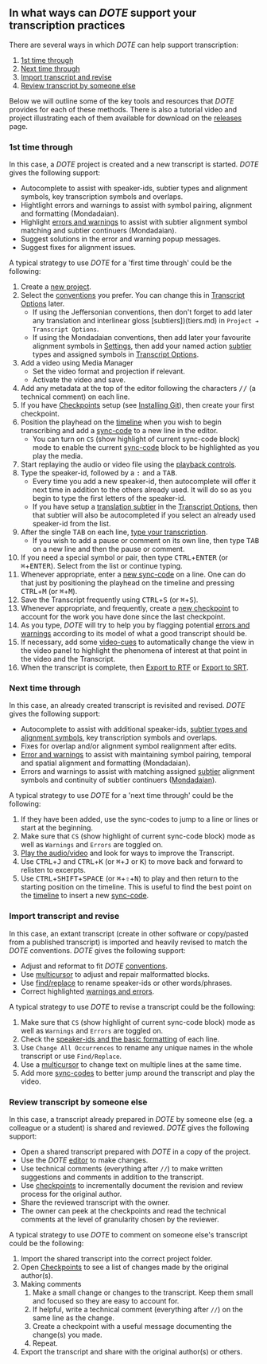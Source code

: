 ## In what ways can _DOTE_ support your transcription practices

There are several ways in which _DOTE_ can help support transcription:

1. [1st time through](#first)
1. [Next time through](#next)
1. [Import transcript and revise](#revise)
1. [Review transcript by someone else](#review)

Below we will outline some of the key tools and resources that _DOTE_ provides for each of these methods.
There is also a tutorial video and project illustrating each of them available for download on the [releases](https://github.com/BigSoftVideo/DOTE/releases) page.

### 1st time through <a id='first'></a>

In this case, a _DOTE_ project is created and a new transcript is started.
_DOTE_ gives the following support:

- Autocomplete to assist with speaker-ids, subtier types and alignment symbols, key transcription symbols and overlaps.
- Hightlight errors and warnings to assist with symbol pairing, alignment and formatting (Mondadaian).
- Highlight [errors and warnings](errors.md) to assist with subtier alignment symbol matching and subtier continuers (Mondadaian).
- Suggest solutions in the error and warning popup messages.
- Suggest fixes for alignment issues.

A typical strategy to use _DOTE_ for a 'first time through' could be the following:

1. Create a [new project](projects.md).
1. Select the [conventions](conventions.md) you prefer.
You can change this in [Transcript Options](settings.md#options) later.
    - If using the Jeffersonian conventions, then don't forget to add later any translation and interlinear gloss [subtiers])(tiers.md) in `Project ➔ Transcript Options`.
    - If using the Mondadaian conventions, then add later your favourite alignment symbols in [Settings](settings.md), then add your named action [subtier](tiers.md) types and assigned symbols in [Transcript Options](settings.md#options).
1. Add a video using Media Manager
    - Set the video format and projection if relevant.
    - Activate the video and save.
1. Add any metadata at the top of the editor following the characters <kbd>//</kbd> (a technical comment) on each line.
1. If you have [Checkpoints](versioncontro.md) setup (see [Installing Git](install.md)), then create your first checkpoint.
1. Position the playhead on the [timeline](timeline.md) when you wish to begin transcribing and add a [sync-code](sync-code.md) to a new line in the editor.
    - You can turn on `CS` (show highlight of current sync-code block) mode to enable the current [sync-code](sync-code.md) block to be highlighted as you play the media.
1. Start replaying the audio or video file using the [playback controls](play.md).
1. Type the speaker-id, followed by a <kbd>:</kbd> and a <kbd>TAB</kbd>.
    - Every time you add a new speaker-id, then autocomplete will offer it next time in addition to the others already used.
    It will do so as you begin to type the first letters of the speaker-id.
    - If you have setup a [translation subtier](tiers.md) in the [Transcript Options](settings.md#options), then that subtier will also be autocompleted if you select an already used speaker-id from the list.
1. After the single <kbd>TAB</kbd> on each line, [type your transcription](transcript.md).
    - If you wish to add a pause or comment on its own line, then type <kbd>TAB</kbd> on a new line and then the pause or comment.
1. If you need a special symbol or pair, then type <kbd>CTRL</kbd>+<kbd>ENTER</kbd> (or <kbd>⌘</kbd>+<kbd>ENTER</kbd>).
Select from the list or continue typing.
1. Whenever appropriate, enter a [new sync-code](sync-code.md) on a line.
One can do that just by positioning the playhead on the timeline and pressing <kbd>CTRL</kbd>+<kbd>M</kbd> (or <kbd>⌘</kbd>+<kbd>M</kbd>).
1. Save the Transcript frequently using <kbd>CTRL</kbd>+<kbd>S</kbd> (or <kbd>⌘</kbd>+<kbd>S</kbd>).
1. Whenever appropriate, and frequently, create a [new checkpoint](versioncontrol.md) to account for the work you have done since the last checkpoint.
1. As you type, _DOTE_ will try to help you by flagging potential [errors and warnings](errors.md) according to its model of what a good transcript should be.
1. If necessary, add some [video-cues](cues.md) to automatically change the view in the video panel to highlight the phenomena of interest at that point in the video and the Transcript.
1. When the transcript is complete, then [Export to RTF](export.md) or [Export to SRT](export.md).

### Next time through <a id='next'></a>

In this case, an already created transcript is revisited and revised.
_DOTE_ gives the following support:

- Autocomplete to assist with additional speaker-ids, [subtier types and alignment symbols](tiers.md), key transcription symbols and overlaps.
- Fixes for overlap and/or alignment symbol realignment after edits.
- [Error and warnings](errors.md) to assist with maintaining symbol pairing, temporal and spatial alignment and formatting (Mondadaian).
- Errors and warnings to assist with matching assigned [subtier](tiers.md) alignment symbols and continuity of subtier continuers ([Mondadaian](mondada.md)).

A typical strategy to use _DOTE_ for a 'next time through' could be the following:

1. If they have been added, use the sync-codes to jump to a line or lines or start at the beginning.
1. Make sure that `CS` (show highlight of current sync-code block) mode as well as `Warnings` and `Errors` are toggled on.
1. [Play the audio/video](play.md) and look for ways to improve the Transcript.
1. Use <kbd>CTRL</kbd>+<kbd>J</kbd> and <kbd>CTRL</kbd>+<kbd>K</kbd> (or <kbd>⌘</kbd>+<kbd>J</kbd> or <kbd>K</kbd>) to move back and forward to relisten to excerpts.
1. Use <kbd>CTRL</kbd>+<kbd>SHIFT</kbd>+<kbd>SPACE</kbd> (or <kbd>⌘</kbd>+<kbd>⇧</kbd>+<kbd>N</kbd>) to play and then return to the starting position on the timeline.
This is useful to find the best point on the [timeline](timeline.md) to insert a new [sync-code](sync-code.md).

### Import transcript and revise <a id='revise'></a>

In this case, an extant transcript (create in other software or copy/pasted from a published transcript) is imported and heavily revised to match the _DOTE_ conventions.
_DOTE_ gives the following support:

- Adjust and reformat to fit _DOTE_ [conventions](tips.md#tip1).
- Use [multicursor](transcript.md) to adjust and repair malformatted blocks.
- Use [find/replace](find.md) to rename speaker-ids or other words/phrases.
- Correct highlighted [warnings and errors](errors.md).

A typical strategy to use _DOTE_ to revise a transcript could be the following:

1. Make sure that `CS` (show highlight of current sync-code block) mode as well as `Warnings` and `Errors` are toggled on.
1. Check the [speaker-ids and the basic formatting](tips.md#tip1) of each line.
1. Use `Change All Occurrences` to rename any unique names in the whole transcript or use `Find/Replace`.
1. Use a [multicursor](transcript.md) to change text on multiple lines at the same time.
1. Add more [sync-codes](sync-code.md) to better jump around the transcript and play the video.

### Review transcript by someone else <a id='review'></a>

In this case, a transcript already prepared in _DOTE_ by someone else (eg. a colleague or a student) is shared and reviewed.
_DOTE_ gives the following support:

- Open a shared transcript prepared with _DOTE_ in a copy of the project.
- Use the _DOTE_ [editor](transcript.md) to make changes.
- Use technical comments (everything after `//`) to make written suggestions and comments in addition to the transcript.
- Use [checkpoints](versioncontrol.md) to incrementally document the revision and review process for the original author.
- Share the reviewed transcript with the owner.
- The owner can peek at the checkpoints and read the technical comments at the level of granularity chosen by the reviewer.

A typical strategy to use _DOTE_ to comment on someone else's transcript could be the following:

1. Import the shared transcript into the correct project folder.
1. Open [Checkpoints](versioncontrol.md) to see a list of changes made by the original author(s).
1. Making comments
    1. Make a small change or changes to the transcript.
    Keep them small and focused so they are easy to account for.
    1. If helpful, write a technical comment (everything after `//`) on the same line as the change.
    1. Create a checkpoint with a useful message documenting the change(s) you made.
    1. Repeat.
1. Export the transcript and share with the original author(s) or others.
